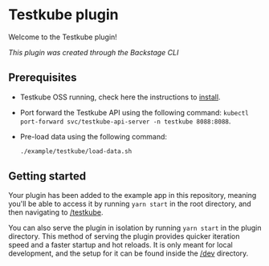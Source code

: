 # Testkube plugin

Welcome to the Testkube plugin!

_This plugin was created through the Backstage CLI_

## Prerequisites

* Testkube OSS running, check here the instructions to [install](https://docs.testkube.io/articles/install/standalone-agent).
* Port forward the Testkube API using the following command: `kubectl port-forward svc/testkube-api-server -n testkube 8088:8088`.
* Pre-load data using the following command:

    ```bash
    ./example/testkube/load-data.sh
    ```

## Getting started

Your plugin has been added to the example app in this repository, meaning you'll be able to access it by running `yarn start` in the root directory, and then navigating to [/testkube](http://localhost:3000/testkube).

You can also serve the plugin in isolation by running `yarn start` in the plugin directory.
This method of serving the plugin provides quicker iteration speed and a faster startup and hot reloads.
It is only meant for local development, and the setup for it can be found inside the [/dev](./dev) directory.
